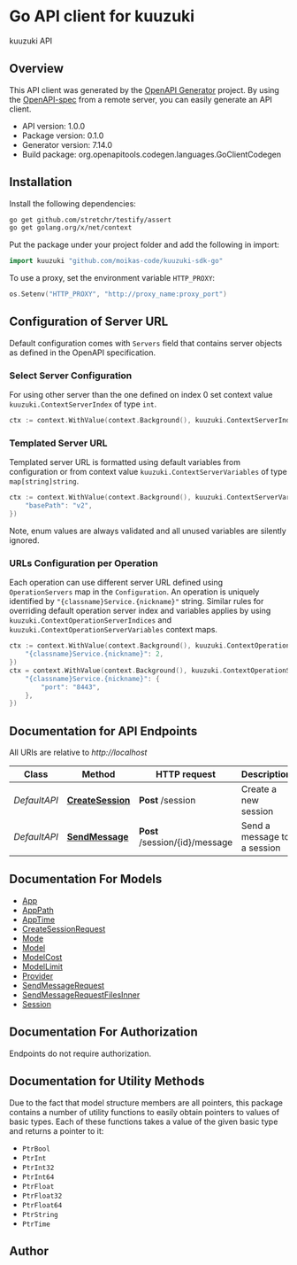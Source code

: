 # Go API client for kuuzuki

kuuzuki API

## Overview
This API client was generated by the [OpenAPI Generator](https://openapi-generator.tech) project.  By using the [OpenAPI-spec](https://www.openapis.org/) from a remote server, you can easily generate an API client.

- API version: 1.0.0
- Package version: 0.1.0
- Generator version: 7.14.0
- Build package: org.openapitools.codegen.languages.GoClientCodegen

## Installation

Install the following dependencies:

```sh
go get github.com/stretchr/testify/assert
go get golang.org/x/net/context
```

Put the package under your project folder and add the following in import:

```go
import kuuzuki "github.com/moikas-code/kuuzuki-sdk-go"
```

To use a proxy, set the environment variable `HTTP_PROXY`:

```go
os.Setenv("HTTP_PROXY", "http://proxy_name:proxy_port")
```

## Configuration of Server URL

Default configuration comes with `Servers` field that contains server objects as defined in the OpenAPI specification.

### Select Server Configuration

For using other server than the one defined on index 0 set context value `kuuzuki.ContextServerIndex` of type `int`.

```go
ctx := context.WithValue(context.Background(), kuuzuki.ContextServerIndex, 1)
```

### Templated Server URL

Templated server URL is formatted using default variables from configuration or from context value `kuuzuki.ContextServerVariables` of type `map[string]string`.

```go
ctx := context.WithValue(context.Background(), kuuzuki.ContextServerVariables, map[string]string{
	"basePath": "v2",
})
```

Note, enum values are always validated and all unused variables are silently ignored.

### URLs Configuration per Operation

Each operation can use different server URL defined using `OperationServers` map in the `Configuration`.
An operation is uniquely identified by `"{classname}Service.{nickname}"` string.
Similar rules for overriding default operation server index and variables applies by using `kuuzuki.ContextOperationServerIndices` and `kuuzuki.ContextOperationServerVariables` context maps.

```go
ctx := context.WithValue(context.Background(), kuuzuki.ContextOperationServerIndices, map[string]int{
	"{classname}Service.{nickname}": 2,
})
ctx = context.WithValue(context.Background(), kuuzuki.ContextOperationServerVariables, map[string]map[string]string{
	"{classname}Service.{nickname}": {
		"port": "8443",
	},
})
```

## Documentation for API Endpoints

All URIs are relative to *http://localhost*

Class | Method | HTTP request | Description
------------ | ------------- | ------------- | -------------
*DefaultAPI* | [**CreateSession**](docs/DefaultAPI.md#createsession) | **Post** /session | Create a new session
*DefaultAPI* | [**SendMessage**](docs/DefaultAPI.md#sendmessage) | **Post** /session/{id}/message | Send a message to a session


## Documentation For Models

 - [App](docs/App.md)
 - [AppPath](docs/AppPath.md)
 - [AppTime](docs/AppTime.md)
 - [CreateSessionRequest](docs/CreateSessionRequest.md)
 - [Mode](docs/Mode.md)
 - [Model](docs/Model.md)
 - [ModelCost](docs/ModelCost.md)
 - [ModelLimit](docs/ModelLimit.md)
 - [Provider](docs/Provider.md)
 - [SendMessageRequest](docs/SendMessageRequest.md)
 - [SendMessageRequestFilesInner](docs/SendMessageRequestFilesInner.md)
 - [Session](docs/Session.md)


## Documentation For Authorization

Endpoints do not require authorization.


## Documentation for Utility Methods

Due to the fact that model structure members are all pointers, this package contains
a number of utility functions to easily obtain pointers to values of basic types.
Each of these functions takes a value of the given basic type and returns a pointer to it:

* `PtrBool`
* `PtrInt`
* `PtrInt32`
* `PtrInt64`
* `PtrFloat`
* `PtrFloat32`
* `PtrFloat64`
* `PtrString`
* `PtrTime`

## Author
